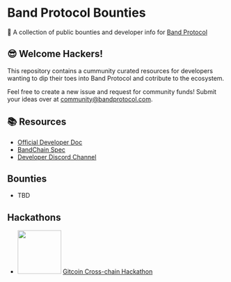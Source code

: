 # Band Protocol Bounties
🎁 A collection of public bounties and developer info for [Band Protocol](https://bandprotocol.com)

## 😎 Welcome Hackers!

This repository contains a cummunity curated resources for developers wanting to dip their toes into Band Protocol and cotribute to the ecosystem.

Feel free to create a new issue and request for community funds! Submit your ideas over at [community@bandprotocol.com](mailto:community@bandprotocol.com).

## 📚 Resources

- [Official Developer Doc](https://docs.bandchain.org)
- [BandChain Spec](https://github.com/bandprotocol/bandchain/tree/master/spec)
- [Developer Discord Channel](https://100x.band/discord)


## Bounties
- TBD

## Hackathons

- <img src="https://c.gitcoin.co/gitcoin-cch-foreground-uncompressed.png" width="100" /> [Gitcoin Cross-chain Hackathon](https://gitcoin.co/hackathon/cross-chain)

